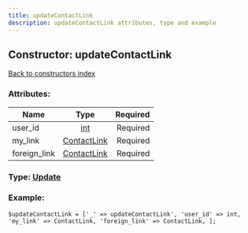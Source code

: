 ```yaml
---
title: updateContactLink
description: updateContactLink attributes, type and example
---
```

## Constructor: updateContactLink  
[Back to constructors index](index.md)



### Attributes:

| Name     |    Type       | Required |
|----------|:-------------:|---------:|
|user\_id|[int](../types/int.md) | Required|
|my\_link|[ContactLink](../types/ContactLink.md) | Required|
|foreign\_link|[ContactLink](../types/ContactLink.md) | Required|



### Type: [Update](../types/Update.md)


### Example:

```
$updateContactLink = ['_' => updateContactLink', 'user_id' => int, 'my_link' => ContactLink, 'foreign_link' => ContactLink, ];
```